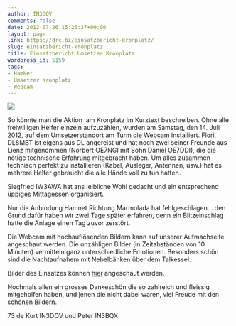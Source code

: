 ```yaml
---
author: IN3DOV
comments: false
date: 2012-07-26 15:26:37+00:00
layout: page
link: https://drc.bz/einsatzbericht-kronplatz/
slug: einsatzbericht-kronplatz
title: Einsatzbericht Umsetzer Kronplatz
wordpress_id: 5159
tags:
- HamNet
- Umsetzer Kronplatz
- Webcam
---
```


[![](https://drc.bz/wp-content/uploads/2012/07/kamera1-225x300.jpg)](https://drc.bz/wp-content/uploads/2012/07/kamera1.jpg)


So könnte man die Aktion  am Kronplatz im Kurztext beschreiben. Ohne alle freiwilligen Helfer einzeln aufzuzählen, wurden am Samstag, den 14. Juli 2012, auf dem Umsetzerstandort am Turm die Webcam installiert. Flori, DL8MBT ist eigens aus DL angereist und hat noch zwei seiner Freunde aus Lienz mitgenommen (Norbert OE7NGI mit Sohn Daniel OE7DDI), die die nötige technische Erfahrung mitgebracht haben. Um alles zusammen technisch perfekt zu installieren (Kabel, Ausleger, Antennen, usw.) hat es mehrere Helfer gebraucht die alle Hände voll zu tun hatten.




Siegfried IW3AWA hat ans leibliche Wohl gedacht und ein entsprechend üppiges Mittagessen organisiert.




Nur die Anbindung Hamnet Richtung Marmolada hat fehlgeschlagen….den Grund dafür haben wir zwei Tage später erfahren, denn ein Blitzeinschlag hatte die Anlage einen Tag zuvor zerstört.




Die Webcam mit hochauflösenden Bildern kann auf unserer Aufmachseite angeschaut werden. Die unzähligen Bilder (in Zeitabständen von 10 Minuten) vermitteln ganz unterschiedliche Emotionen. Besonders schön sind die Nachtaufnahem mit Nebelbänken über dem Talkessel.




Bilder des Einsatzes können [hier](http://www.foto-webcam.eu/webcam/bilder/2012-07-14-kronplatz/) angeschaut werden.




Nochmals allen ein grosses Dankeschön die so zahlreich und fleissig mitgeholfen haben, und jenen die nicht dabei waren, viel Freude mit den schönen Bildern.




73 de Kurt IN3DOV und Peter IN3BQX
